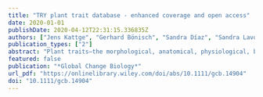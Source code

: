 ```yaml
---
title: "TRY plant trait database - enhanced coverage and open access"
date: 2020-01-01
publishDate: 2020-04-12T22:31:15.336835Z
authors: ["Jens Kattge", "Gerhard Bönisch", "Sandra Díaz", "Sandra Lavorel", "Iain Colin Prentice", "Paul Leadley", "Susanne Tautenhahn", "Gijsbert D. A. Werner", "Tuomas Aakala", "Mehdi Abedi", "Alicia T. R. Acosta", "George C. Adamidis", "Kairi Adamson", "Masahiro Aiba", "Cécile H. Albert", "Julio M. Alcántara", "Carolina Alcázar C", "Izabela Aleixo", "Hamada Ali", "Bernard Amiaud", "Christian Ammer", "Mariano M. Amoroso", "Madhur Anand", "Carolyn Anderson", "Niels Anten", "Joseph Antos", "Deborah Mattos Guimarães Apgaua", "Tia-Lynn Ashman", "Degi Harja Asmara", "Gregory P. Asner", "Michael Aspinwall", "Owen Atkin", "Isabelle Aubin", "Lars Baastrup-Spohr", "Khadijeh Bahalkeh", "Michael Bahn", "Timothy Baker", "William J. Baker", "Jan P. Bakker", "Dennis Baldocchi", "Jennifer Baltzer", "Arindam Banerjee", "Anne Baranger", "Jos Barlow", "Diego R. Barneche", "Zdravko Baruch", "Denis Bastianelli", "John Battles", "William Bauerle", "Marijn Bauters", "Erika Bazzato", "Michael Beckmann", "Hans Beeckman", "Carl Beierkuhnlein", "Renee Bekker", "Gavin Belfry", "Michael Belluau", "Mirela Beloiu", "Raquel Benavides", "Lahcen Benomar", "Mary Lee Berdugo-Lattke", "Erika Berenguer", "Rodrigo Bergamin", "Joana Bergmann", "Marcos Bergmann Carlucci", "Logan Berner", "Markus Bernhardt-Römermann", "Christof Bigler", "Anne D. Bjorkman", "Chris Blackman", "Carolina Blanco", "Benjamin Blonder", "Dana Blumenthal", "Kelly T. Bocanegra-González", "Pascal Boeckx", "Stephanie Bohlman", "Katrin Böhning-Gaese", "Laura Boisvert-Marsh", "William Bond", "Ben Bond-Lamberty", "Arnoud Boom", "Coline C. F. Boonman", "Kauane Bordin", "Elizabeth H. Boughton", "Vanessa Boukili", "David M. J. S. Bowman", "Sandra Bravo", "Marco Richard Brendel", "Martin R. Broadley", "Kerry A. Brown", "Helge Bruelheide", "Federico Brumnich", "Hans Henrik Bruun", "David Bruy", "Serra W. Buchanan", "Solveig Franziska Bucher", "Nina Buchmann", "Robert Buitenwerf", "Daniel E. Bunker", "Jana Bürger", "Sabina Burrascano", "David F. R. P. Burslem", "Bradley J. Butterfield", "Chaeho Byun", "Marcia Marques", "Marina C. Scalon", "Marco Caccianiga", "Marc Cadotte", "Maxime Cailleret", "James Camac", "Jesús Julio Camarero", "Courtney Campany", "Giandiego Campetella", "Juan Antonio Campos", "Laura Cano-Arboleda", "Roberto Canullo", "Michele Carbognani", "Fabio Carvalho", "Fernando Casanoves", "Bastien Castagneyrol", "Jane A. Catford", "Jeannine Cavender-Bares", "Bruno E. L. Cerabolini", "Marco Cervellini", "Eduardo Chacón-Madrigal", "Kenneth Chapin", "F. Stuart Chapin", "Stefano Chelli", "Si-Chong Chen", "Anping Chen", "Paolo Cherubini", "Francesco Chianucci", "Brendan Choat", "Kyong-Sook Chung", "Milan Chytrý", "Daniela Ciccarelli", "Lluís Coll", "Courtney G. Collins", "Luisa Conti", "David Coomes", "Johannes H. C. Cornelissen", "William K. Cornwell", "Piermaria Corona", "Marie Coyea", "Joseph Craine", "Dylan Craven", "Joris P. G. M. Cromsigt", "Anikó Csecserits", "Katarina Cufar", "Matthias Cuntz", "Ana Carolina Silva", "Kyla M. Dahlin", "Matteo Dainese", "Igor Dalke", "Michele Dalle Fratte", "Anh Tuan Dang-Le", "Jirí Danihelka", "Samantha Dawson", "Arend Jacobus Beer", "Angel De Frutos", "Jonathan R. De Long", "Benjamin Dechant", "Sylvain Delagrange", "Nicolas Delpierre", "Géraldine Derroire", "Arildo S. Dias", "Milton Hugo Diaz-Toribio", "Panayiotis G. Dimitrakopoulos", "Mark Dobrowolski", "Daniel Doktor", "Pavel Dřevojan", "Ning Dong", "John Dransfield", "Stefan Dressler", "Leandro Duarte", "Emilie Ducouret", "Stefan Dullinger", "Walter Durka", "Remko Duursma", "Olga Dymova", "Anna E-Vojtkó", "Rolf Lutz Eckstein", "Hamid Ejtehadi", "James Elser", "Thaise Emilio", "Kristine Engemann", "Mohammad Bagher Erfanian", "Alexandra Erfmeier", "Adriane Esquivel-Muelbert", "Gerd Esser", "Marc Estiarte", "Tomas F. Domingues", "William F. Fagan", "Jaime Fagúndez", "Daniel S. Falster", "Ying Fan", "Jingyun Fang", "Emmanuele Farris", "Fatih Fazlioglu", "Yanhao Feng", "Fernando Fernandez-Mendez", "Carlotta Ferrara", "Joice Ferreira", "Alessandra Fidelis", "Bryan Finegan", "Jennifer Firn", "Timothy J. Flowers", "Dan F. B. Flynn", "Veronika Fontana", "Estelle Forey", "Cristiane Forgiarini", "Louis François", "Marcelo Frangipani", "Dorothea Frank", "Cedric Frenette-Dussault", "Grégoire T. Freschet", "Ellen L. Fry", "Nikolaos M. Fyllas", "Guilherme G. Mazzochini", "Sophie Gachet", "Rachael Gallagher", "Gislene Ganade", "Francesca Ganga", "Pablo García Palacios", "Veronica Gargaglione", "Eric Garnier", "Jose Luis Garrido", "André Luís Gasper", "Guillermo Gea-Izquierdo", "David Gibson", "Andrew N. Gillison", "Aelton Giroldo", "Mary-Claire Glasenhardt", "Sean Gleason", "Mariana Gliesch", "Emma Goldberg", "Bastian Göldel", "Erika Gonzalez-Akre", "Jose L. Gonzalez-Andujar", "Andrés González-Melo", "Ana González-Robles", "Bente Jessen Graae", "Elena Granda", "Sarah Graves", "Walton A. Green", "Thomas Gregor", "Nicolas Gross", "Greg R. Guerin", "Angela Günther", "Alvaro G. Gutiérrez", "Lillie Haddock", "Anna Haines", "Jefferson Hall", "Alain Hambuckers", "Wenxuan Han", "Sandy P. Harrison", "Wesley Hattingh", "Joseph E. Hawes", "Tianhua He", "Pengcheng He", "Jacob Mason Heberling", "Aveliina Helm", "Stefan Hempel", "Jörn Hentschel", "Bruno Hérault", "Ana-Maria Hereş", "Katharina Herz", "Myriam Heuertz", "Thomas Hickler", "Peter Hietz", "Pedro Higuchi", "Andrew L. Hipp", "Andrew Hirons", "Maria Hock", "James Aaron Hogan", "Karen Holl", "Olivier Honnay", "Daniel Hornstein", "Enqing Hou", "Nate Hough-Snee", "Knut Anders Hovstad", "Tomoaki Ichie", "Boris Igić", "Estela Illa", "Marney Isaac", "Masae Ishihara", "Leonid Ivanov", "Larissa Ivanova", "Colleen M. Iversen", "Jordi Izquierdo", "Robert B. Jackson", "Benjamin Jackson", "Hervé Jactel", "Andrzej M. Jagodzinski", "Ute Jandt", "Steven Jansen", "Thomas Jenkins", "Anke Jentsch", "Jens Rasmus Plantener Jespersen", "Guo-Feng Jiang", "Jesper Liengaard Johansen", "David Johnson", "Eric J. Jokela", "Carlos Alfredo Joly", "Gregory J. Jordan", "Grant Stuart Joseph", "Decky Junaedi", "Robert R. Junker", "Eric Justes", "Richard Kabzems", "Jeffrey Kane", "Zdenek Kaplan", "Teja Kattenborn", "Lyudmila Kavelenova", "Elizabeth Kearsley", "Anne Kempel", "Tanaka Kenzo", "Andrew Kerkhoff", "Mohammed I. Khalil", "Nicole L. Kinlock", "Wilm Daniel Kissling", "Kaoru Kitajima", "Thomas Kitzberger", "Rasmus Kjøller", "Tamir Klein", "Michael Kleyer", "Jitka Klimešová", "Joice Klipel", "Brian Kloeppel", "Stefan Klotz", "Johannes M. H. Knops", "Takashi Kohyama", "Fumito Koike", "Johannes Kollmann", "Benjamin Komac", "Kimberly Komatsu", "Christian König", "Nathan J. B. Kraft", "Koen Kramer", "Holger Kreft", "Ingolf Kühn", "Dushan Kumarathunge", "Jonas Kuppler", "Hiroko Kurokawa", "Yoko Kurosawa", "Shem Kuyah", "Jean-Paul Laclau", "Benoit Lafleur", "Erik Lallai", "Eric Lamb", "Andrea Lamprecht", "Daniel J. Larkin", "Daniel Laughlin", "Yoann Le Bagousse-Pinguet", "Guerric Maire", "Peter C. Roux", "Elizabeth Roux", "Tali Lee", "Frederic Lens", "Simon L. Lewis", "Barbara Lhotsky", "Yuanzhi Li", "Xine Li", "Jeremy W. Lichstein", "Mario Liebergesell", "Jun Ying Lim", "Yan-Shih Lin", "Juan Carlos Linares", "Chunjiang Liu", "Daijun Liu", "Udayangani Liu", "Stuart Livingstone", "Joan Llusià", "Madelon Lohbeck", "ĺvaro López-García", "Gabriela Lopez-Gonzalez", "Zdeňka Lososová", "Frédérique Louault", "Balázs A. Lukács", "Petr Lukeš", "Yunjian Luo", "Michele Lussu", "Siyan Ma", "Camilla Maciel Rabelo Pereira", "Michelle Mack", "Vincent Maire", "Annikki Mäkelä", "Harri Mäkinen", "Ana Claudia Mendes Malhado", "Azim Mallik", "Peter Manning", "Stefano Manzoni", "Zuleica Marchetti", "Luca Marchino", "Vinicius Marcilio-Silva", "Eric Marcon", "Michela Marignani", "Lars Markesteijn", "Adam Martin", "Cristina Martínez-Garza", "Jordi Martínez-Vilalta", "Tereza Mašková", "Kelly Mason", "Norman Mason", "Tara Joy Massad", "Jacynthe Masse", "Itay Mayrose", "James McCarthy", "M. Luke McCormack", "Katherine McCulloh", "Ian R. McFadden", "Brian J. McGill", "Mara Y. McPartland", "Juliana S. Medeiros", "Belinda Medlyn", "Pierre Meerts", "Zia Mehrabi", "Patrick Meir", "Felipe P. L. Melo", "Maurizio Mencuccini", "Céline Meredieu", "Julie Messier", "Ilona Mészáros", "Juha Metsaranta", "Sean T. Michaletz", "Chrysanthi Michelaki", "Svetlana Migalina", "Ruben Milla", "Jesse E. D. Miller", "Vanessa Minden", "Ray Ming", "Karel Mokany", "Angela T. Moles", "Attila Molnár", "Jane Molofsky", "Martin Molz", "Rebecca A. Montgomery", "Arnaud Monty", "Lenka Moravcová", "Alv́aro Moreno-Martínez", "Marco Moretti", "Akira S. Mori", "Shigeta Mori", "Dave Morris", "Jane Morrison", "Ladislav Mucina", "Sandra Mueller", "Christopher D. Muir", "Sandra Cristina Müller", "François Munoz", "Isla H. Myers-Smith", "Randall W. Myster", "Masahiro Nagano", "Shawna Naidu", "Ayyappan Narayanan", "Balachandran Natesan", "Luka Negoita", "Andrew S. Nelson", "Eike Lena Neuschulz", "Jian Ni", "Georg Niedrist", "Jhon Nieto", "Ülo Niinemets", "Rachael Nolan", "Henning Nottebrock", "Yann Nouvellon", "Alexander Novakovskiy", "Kristin Odden Nystuen", "Anthony O'Grady", "Kevin O'Hara", "Andrew O'Reilly-Nugent", "Simon Oakley", "Walter Oberhuber", "Toshiyuki Ohtsuka", "Ricardo Oliveira", "Kinga Öllerer", "Mark E. Olson", "Vladimir Onipchenko", "Yusuke Onoda", "Renske E. Onstein", "Jenny C. Ordonez", "Noriyuki Osada", "Ivika Ostonen", "Gianluigi Ottaviani", "Sarah Otto", "Gerhard E. Overbeck", "Wim A. Ozinga", "Anna T. Pahl", "C. E. Timothy Paine", "Robin J. Pakeman", "Aristotelis C. Papageorgiou", "Evgeniya Parfionova", "Meelis Pärtel", "Marco Patacca", "Susana Paula", "Juraj Paule", "Harald Pauli", "Juli G. Pausas", "Begoña Peco", "Josep Penuelas", "Antonio Perea", "Pablo Luis Peri", "Ana Carolina Petisco-Souza", "Alessandro Petraglia", "Any Mary Petritan", "Oliver L. Phillips", "Simon Pierce", "Valério D. Pillar", "Jan Pisek", "Alexandr Pomogaybin", "Hendrik Poorter", "Angelika Portsmuth", "Peter Poschlod", "Catherine Potvin", "Devon Pounds", "A. Shafer Powell", "Sally A. Power", "Andreas Prinzing", "Giacomo Puglielli", "Petr Pyšek", "Valerie Raevel", "Anja Rammig", "Johannes Ransijn", "Courtenay A. Ray", "Peter B. Reich", "Markus Reichstein", "Douglas E. B. Reid", "Maxime Réjou-Méchain", "Victor Resco Dios", "Sabina Ribeiro", "Sarah Richardson", "Kersti Riibak", "Matthias C. Rillig", "Fiamma Riviera", "Elisabeth M. R. Robert", "Scott Roberts", "Bjorn Robroek", "Adam Roddy", "Arthur Vinicius Rodrigues", "Alistair Rogers", "Emily Rollinson", "Victor Rolo", "Christine Römermann", "Dina Ronzhina", "Christiane Roscher", "Julieta A. Rosell", "Milena Fermina Rosenfield", "Christian Rossi", "David B. Roy", "Samuel Royer-Tardif", "Nadja Rüger", "Ricardo Ruiz-Peinado", "Sabine B. Rumpf", "Graciela M. Rusch", "Masahiro Ryo", "Lawren Sack", "Angela Saldaña", "Beatriz Salgado-Negret", "Roberto Salguero-Gomez", "Ignacio Santa-Regina", "Ana-Carolina Santacruz-García", "Joaquim Santos", "Jordi Sardans", "Brandon Schamp", "Michael Scherer-Lorenzen", "Matthias Schleuning", "Bernhard Schmid", "Marco Schmidt", "Sylvain Schmitt", "Julio V. Schneider", "Simon D. Schowanek", "Julian Schrader", "Franziska Schrodt", "Bernhard Schuldt", "Frank Schurr", "Galia Selaya Garvizu", "Marina Semchenko", "Colleen Seymour", "Julia C. Sfair", "Joanne M. Sharpe", "Christine S. Sheppard", "Serge Sheremetiev", "Satomi Shiodera", "Bill Shipley", "Tanvir Ahmed Shovon", "Alrun Siebenkäs", "Carlos Sierra", "Vasco Silva", "Mateus Silva", "Tommaso Sitzia", "Henrik Sjöman", "Martijn Slot", "Nicholas G. Smith", "Darwin Sodhi", "Pamela Soltis", "Douglas Soltis", "Ben Somers", "Grégory Sonnier", "Mia Vedel Sørensen", "Enio Egon Sosinski", "Nadejda A. Soudzilovskaia", "Alexandre F. Souza", "Marko Spasojevic", "Marta Gaia Sperandii", "Amanda B. Stan", "James Stegen", "Klaus Steinbauer", "Jörg G. Stephan", "Frank Sterck", "Dejan B. Stojanovic", "Tanya Strydom", "Maria Laura Suarez", "Jens-Christian Svenning", "Ivana Svitková", "Marek Svitok", "Miroslav Svoboda", "Emily Swaine", "Nathan Swenson", "Marcelo Tabarelli", "Kentaro Takagi", "Ulrike Tappeiner", "Rubén Tarifa", "Simon Tauugourdeau", "Cagatay Tavsanoglu", "Mariska Beest", "Leho Tedersoo", "Nelson Thiffault", "Dominik Thom", "Evert Thomas", "Ken Thompson", "Peter E. Thornton", "Wilfried Thuiller", "Lubomír Tichý", "David Tśue", "Mark G. Tjoelker", "David Yue Phin Tng", "Joseph Tobias", "Péter Török", "Tonantzin Tarin", "José M. Torres-Ruiz", "Béla Tóthmérész", "Martina Treurnicht", "Valeria Trivellone", "Franck Trolliet", "Volodymyr Trotsiuk", "James L. Tsakalos", "Ioannis Tsiripidis", "Niklas Tysklind", "Toru Umehara", "Vladimir Usoltsev", "Matthew Vadeboncoeur", "Jamil Vaezi", "Fernando Valladares", "Jana Vamosi", "Peter M. Bodegom", "Michiel Breugel", "Elisa Van Cleemput", "Martine Weg", "Stephni Merwe", "Fons Plas", "Masha T. Sande", "Mark Kleunen", "Koenraad Van Meerbeek", "Mark Vanderwel", "Kim André Vanselow", "Angelica Vårhammar", "Laura Varone", "Maribel Yesenia Vasquez Valderrama", "Kiril Vassilev", "Mark Vellend", "Erik J. Veneklaas", "Hans Verbeeck", "Kris Verheyen", "Alexander Vibrans", "Ima Vieira", "Jaime Villacís", "Cyrille Violle", "Pandi Vivek", "Katrin Wagner", "Matthew Waldram", "Anthony Waldron", "Anthony P. Walker", "Martyn Waller", "Gabriel Walther", "Han Wang", "Feng Wang", "Weiqi Wang", "Harry Watkins", "James Watkins", "Ulrich Weber", "James T. Weedon", "Liping Wei", "Patrick Weigelt", "Evan Weiher", "Aidan W. Wells", "Camilla Wellstein", "Elizabeth Wenk", "Mark Westoby", "Alana Westwood", "Philip John White", "Mark Whitten", "Mathew Williams", "Daniel E. Winkler", "Klaus Winter", "Chevonne Womack", "Ian J. Wright", "S. Joseph Wright", "Justin Wright", "Bruno X. Pinho", "Fabiano Ximenes", "Toshihiro Yamada", "Keiko Yamaji", "Ruth Yanai", "Nikolay Yankov", "Benjamin Yguel", "Kátia Janaina Zanini", "Amy E. Zanne", "David Zelený", "Yun-Peng Zhao", "Jingming Zheng", "Ji Zheng", "Kasia Ziemińska", "Chad R. Zirbel", "Georg Zizka", "Irié Casimir Zo-Bi", "Gerhard Zotz", "Christian Wirth"]
publication_types: ["2"]
abstract: "Plant traits—the morphological, anatomical, physiological, biochemical and phenological characteristics of plants—determine how plants respond to environmental factors, affect other trophic levels, and influence ecosystem properties and their benefits and detriments to people. Plant trait data thus represent the basis for a vast area of research spanning from evolutionary biology, community and functional ecology, to biodiversity conservation, ecosystem and landscape management, restoration, biogeography and earth system modelling. Since its foundation in 2007, the TRY database of plant traits has grown continuously. It now provides unprecedented data coverage under an open access data policy and is the main plant trait database used by the research community worldwide. Increasingly, the TRY database also supports new frontiers of trait-based plant research, including the identification of data gaps and the subsequent mobilization or measurement of new data. To support this development, in this article we evaluate the extent of the trait data compiled in TRY and analyse emerging patterns of data coverage and representativeness. Best species coverage is achieved for categorical traits—almost complete coverage for ‘plant growth form'. However, most traits relevant for ecology and vegetation modelling are characterized by continuous intraspecific variation and trait–environmental relationships. These traits have to be measured on individual plants in their respective environment. Despite unprecedented data coverage, we observe a humbling lack of completeness and representativeness of these continuous traits in many aspects. We, therefore, conclude that reducing data gaps and biases in the TRY database remains a key challenge and requires a coordinated approach to data mobilization and trait measurements. This can only be achieved in collaboration with other initiatives."
featured: false
publication: "*Global Change Biology*"
url_pdf: "https://onlinelibrary.wiley.com/doi/abs/10.1111/gcb.14904"
doi: "10.1111/gcb.14904"
---
```


